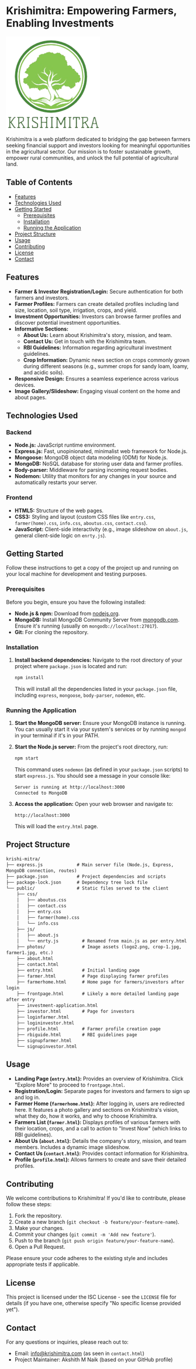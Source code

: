 # Krishimitra: Empowering Farmers, Enabling Investments

![Krishimitra Logo](public/photos/logo1.png)

Krishimitra is a web platform dedicated to bridging the gap between farmers seeking financial support and investors looking for meaningful opportunities in the agricultural sector. Our mission is to foster sustainable growth, empower rural communities, and unlock the full potential of agricultural land.

## Table of Contents

* [Features](#features)
* [Technologies Used](#technologies-used)
* [Getting Started](#getting-started)
    * [Prerequisites](#prerequisites)
    * [Installation](#installation)
    * [Running the Application](#running-the-application)
* [Project Structure](#project-structure)
* [Usage](#usage)
* [Contributing](#contributing)
* [License](#license)
* [Contact](#contact)

## Features

* **Farmer & Investor Registration/Login:** Secure authentication for both farmers and investors.
* **Farmer Profiles:** Farmers can create detailed profiles including land size, location, soil type, irrigation, crops, and yield.
* **Investment Opportunities:** Investors can browse farmer profiles and discover potential investment opportunities.
* **Informative Sections:**
    * **About Us:** Learn about Krishimitra's story, mission, and team.
    * **Contact Us:** Get in touch with the Krishimitra team.
    * **RBI Guidelines:** Information regarding agricultural investment guidelines.
    * **Crop Information:** Dynamic news section on crops commonly grown during different seasons (e.g., summer crops for sandy loam, loamy, and acidic soils).
* **Responsive Design:** Ensures a seamless experience across various devices.
* **Image Gallery/Slideshow:** Engaging visual content on the home and about pages.

## Technologies Used

### Backend
* **Node.js:** JavaScript runtime environment.
* **Express.js:** Fast, unopinionated, minimalist web framework for Node.js.
* **Mongoose:** MongoDB object data modeling (ODM) for Node.js.
* **MongoDB:** NoSQL database for storing user data and farmer profiles.
* **Body-parser:** Middleware for parsing incoming request bodies.
* **Nodemon:** Utility that monitors for any changes in your source and automatically restarts your server.

### Frontend
* **HTML5:** Structure of the web pages.
* **CSS3:** Styling and layout (custom CSS files like `entry.css`, `farmer(home).css`, `info.css`, `aboutus.css`, `contact.css`).
* **JavaScript:** Client-side interactivity (e.g., image slideshow on `about.js`, general client-side logic on `enrty.js`).

## Getting Started

Follow these instructions to get a copy of the project up and running on your local machine for development and testing purposes.

### Prerequisites

Before you begin, ensure you have the following installed:

* **Node.js & npm:** Download from [nodejs.org](https://nodejs.org/).
* **MongoDB:** Install MongoDB Community Server from [mongodb.com](https://www.mongodb.com/try/download/community). Ensure it's running (usually on `mongodb://localhost:27017`).
* **Git:** For cloning the repository.

### Installation

1.  **Install backend dependencies:**
    Navigate to the root directory of your project where `package.json` is located and run:
    ```bash
    npm install
    ```
    This will install all the dependencies listed in your `package.json` file, including `express`, `mongoose`, `body-parser`, `nodemon`, etc.

### Running the Application

1.  **Start the MongoDB server:**
    Ensure your MongoDB instance is running. You can usually start it via your system's services or by running `mongod` in your terminal if it's in your PATH.

2.  **Start the Node.js server:**
    From the project's root directory, run:
    ```bash
    npm start
    ```
    This command uses `nodemon` (as defined in your `package.json` scripts) to start `express.js`. You should see a message in your console like:
    ```
    Server is running at http://localhost:3000
    Connected to MongoDB
    ```

3.  **Access the application:**
    Open your web browser and navigate to:
    ```
    http://localhost:3000
    ```
    This will load the `entry.html` page.

## Project Structure

```
krishi-mitra/
├── express.js             # Main server file (Node.js, Express, MongoDB connection, routes)
├── package.json           # Project dependencies and scripts
├── package-lock.json      # Dependency tree lock file
└── public/                # Static files served to the client
    ├── css/
    │   ├── aboutus.css
    │   ├── contact.css
    │   ├── entry.css
    │   ├── farmer(home).css
    │   └── info.css
    ├── js/
    │   ├── about.js
    │   └── enrty.js         # Renamed from main.js as per entry.html
    ├── photos/              # Image assets (logo2.png, crop-1.jpg, farmer1.jpg, etc.)
    ├── about.html
    ├── contact.html
    ├── entry.html           # Initial landing page
    ├── farmer.html          # Page displaying farmer profiles
    ├── farmerhome.html      # Home page for farmers/investors after login
    ├── frontpage.html       # Likely a more detailed landing page after entry
    ├── investment-application.html
    ├── investor.html        # Page for investors
    ├── loginfarmer.html
    ├── logininvestor.html
    ├── profile.html         # Farmer profile creation page
    ├── rbiguide.html        # RBI guidelines page
    ├── signupfarmer.html
    └── signupinvestor.html
```

## Usage

* **Landing Page (`entry.html`):** Provides an overview of Krishimitra. Click "Explore More" to proceed to `frontpage.html`.
* **Registration/Login:** Separate pages for investors and farmers to sign up and log in.
* **Farmer Home (`farmerhome.html`):** After logging in, users are redirected here. It features a photo gallery and sections on Krishimitra's vision, what they do, how it works, and why to choose Krishimitra.
* **Farmers List (`farmer.html`):** Displays profiles of various farmers with their location, crops, and a call to action to "Invest Now" (which links to RBI guidelines).
* **About Us (`about.html`):** Details the company's story, mission, and team members. Includes a dynamic image slideshow.
* **Contact Us (`contact.html`):** Provides contact information for Krishimitra.
* **Profile (`profile.html`):** Allows farmers to create and save their detailed profiles.

## Contributing

We welcome contributions to Krishimitra! If you'd like to contribute, please follow these steps:

1.  Fork the repository.
2.  Create a new branch (`git checkout -b feature/your-feature-name`).
3.  Make your changes.
4.  Commit your changes (`git commit -m 'Add new feature'`).
5.  Push to the branch (`git push origin feature/your-feature-name`).
6.  Open a Pull Request.

Please ensure your code adheres to the existing style and includes appropriate tests if applicable.

## License

This project is licensed under the ISC License - see the `LICENSE` file for details (if you have one, otherwise specify "No specific license provided yet").

## Contact

For any questions or inquiries, please reach out to:
* Email: info@krishimitra.com (as seen in `contact.html`)
* Project Maintainer: Akshith M Naik (based on your GitHub profile)
